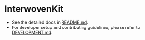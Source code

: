 # InterwovenKit

- See the detailed docs in [README.md](packages/interwovenkit-react/README.md).
- For developer setup and contributing guidelines, please refer to [DEVELOPMENT.md](DEVELOPMENT.md).

